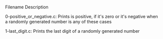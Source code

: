 Filename                 	Description

0-positive_or_negative.c:	Prints is positive, if it's zero or it's negative when a randomly generated number is any of these cases

1-last_digit.c:			Prints the last digit of a randomly generated number
